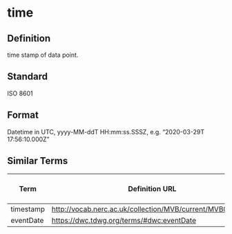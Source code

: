 # time 

## Definition 
time stamp of data point.

## Standard
ISO 8601

## Format
Datetime in UTC, yyyy-MM-ddT HH:mm:ss.SSSZ, e.g. “2020-03-29T 17:56:10.000Z”

## Similar Terms 
|Term|Definition URL|Source Vocabulary Publisher/Creator|
|----|----------|-----------------|
|timestamp|http://vocab.nerc.ac.uk/collection/MVB/current/MVB000200/|Movebank|
|eventDate|https://dwc.tdwg.org/terms/#dwc:eventDate|Darwin Core|

 
